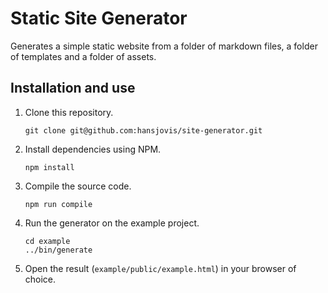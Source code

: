 
# Static Site Generator

Generates a simple static website from a folder of markdown files, a folder of templates and a folder of assets.

## Installation and use
1. Clone this repository.
    ```
    git clone git@github.com:hansjovis/site-generator.git
    ```
2. Install dependencies using NPM.
    ```
    npm install
    ```
3. Compile the source code.
    ```
    npm run compile
    ```
4. Run the generator on the example project.
    ```
    cd example
    ../bin/generate
    ```
5. Open the result (`example/public/example.html`) in your browser of choice.
